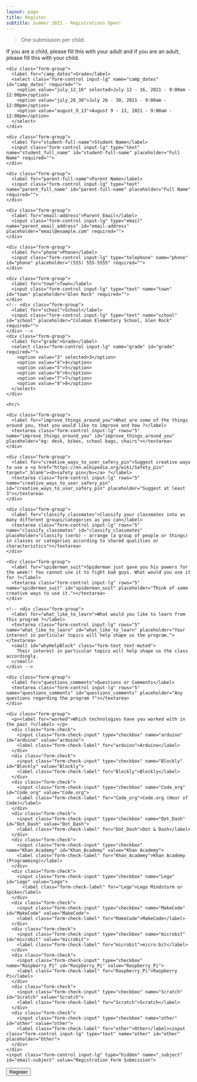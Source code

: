 ```yaml
---
layout: page
title: Register
subtitle: Summer 2021 - Registrations Open!
---
```

> One submission per child.

If you are a child, please fill this with your adult and if you are an adult, please fill this with your child.

<form id="fs-frm" name="registration-form" accept-charset="utf-8" action="https://formspree.io/f/xdoyekvo" method="post" class="form">
    <!-- <div class="form-group">
      <label for="track">Which class are you registering for ?</label>
      <select class="form-control input-lg" name="track" id="track" required="">
        <option value="101" selected="">Robotics - 101</option>
        <option value="201" disabled>Robotics - 201</option>
        <option value="300" disabled>Robotics - 301</option>
      </select>
    </div> -->

    <div class="form-group">
      <label for="camp_dates">Grade</label>
      <select class="form-control input-lg" name="camp_dates" id="camp_dates" required="">
        <option value="july_12_16" selected>July 12 - 16, 2021 - 9:00am - 12:00pm</option>
        <option value="july_26_30">July 26 - 30, 2021 - 9:00am - 12:00pm</option>
        <option value="august_9_13">August 9 - 13, 2021 - 9:00am - 12:00pm</option>
      </select>
    </div>

    <div class="form-group">
      <label for="student-full-name">Student Name</label>
      <input class="form-control input-lg" type="text" name="student_full_name" id="student-full-name" placeholder="Full Name" required="">
    </div>

    <div class="form-group">
      <label for="parent-full-name">Parent Name</label>
      <input class="form-control input-lg" type="text" name="parent_full_name" id="parent-full-name" placeholder="Full Name" required="">
    </div>

    <div class="form-group">
      <label for="email-address">Parent Email</label>
      <input class="form-control input-lg" type="email" name="parent_email_address" id="email-address" placeholder="email@example.com" required="">
    </div>

    <div class="form-group">
      <label for="phone">Phone</label>
      <input class="form-control input-lg" type="telephone" name="phone" id="phone" placeholder="(555) 555-5555" required="">
    </div>

    <div class="form-group">
      <label for="town">Town</label>
      <input class="form-control input-lg" type="text" name="town" id="town" placeholder="Glen Rock" required="">
    </div>
    <!-- <div class="form-group">
      <label for="school">School</label>
      <input class="form-control input-lg" type="text" name="school" id="school" placeholder="Coleman Elementary School, Glen Rock" required="">
    </div> -->
    <div class="form-group">
      <label for="grade">Grade</label>
      <select class="form-control input-lg" name="grade" id="grade" required="">
        <option value="3" selected>3</option>
        <option value="4">4</option>
        <option value="5">5</option>
        <option value="6">6</option>
        <option value="7">7</option>
        <option value="8">8</option>
      </select>
    </div>

    <hr/>

    <div class="form-group">
      <label for="improve_things_around_you">What are some of the things around you, that you would like to improve and how ?</label>
      <textarea class="form-control input-lg" rows="5" name="improve_things_around_you" id="improve_things_around_you" placeholder="eg: desk, bikes, school bags, chairs"></textarea>
    </div>

    <div class="form-group">
      <label for="creative_ways_to_user_safery_pin">Suggest creative ways to use a <a href="https://en.wikipedia.org/wiki/Safety_pin" target="_blank"><b>safety pin</b></a> ?</label>
      <textarea class="form-control input-lg" rows="5" name="creative_ways_to_user_safery_pin" id="creative_ways_to_user_safery_pin" placeholder="Suggest at least 3"></textarea>
    </div>

    <div class="form-group">
      <label for="classify_classmates">Classify your classmates into as many different groups/categories as you can</label>
      <textarea class="form-control input-lg" rows="5" name="classify_classmates" id="classify_classmates" placeholder="classify (verb) - arrange (a group of people or things) in classes or categories according to shared qualities or characteristics"></textarea>
    </div>

    <div class="form-group">
      <label for="spiderman_suit">Spiderman just gave you his powers for the week!! You cannot use it to fight bad guys. What would you use it for ?</label>
      <textarea class="form-control input-lg" rows="5" name="spiderman_suit" id="spiderman_suit" placeholder="Think of some creative ways to use it."></textarea>
    </div>

    <!-- <div class="form-group">
      <label for="what_like_to_learn">What would you like to learn from this program ?</label>
      <textarea class="form-control input-lg" rows="5" name="what_like_to_learn" id="what_like_to_learn" placeholder="Your interest in particular topics will help shape us the program."></textarea>
      <small id="whyHelpBlock" class="form-text text-muted">
        Their interest in particular topics will help shape us the class accordingly.
      </small>
    </div> -->

    <div class="form-group">
      <label for="questions_comments">Questions or Comments</label>
      <textarea class="form-control input-lg" rows="5" name="questions_comments" id="questions_comments" placeholder="Any questions regarding the program ?"></textarea>
    </div>

    <div class="form-group">
      <p><label for="worked">Which technologies have you worked with in the past ?</label> </p>
      <div class="form-check">
        <input class="form-check-input" type="checkbox" name="arduino" id="arduino" value="arduino">
        <label class="form-check-label" for="arduino">Arduino</label>
      </div>
      <div class="form-check">
        <input class="form-check-input" type="checkbox" name="Blockly" id="Blockly" value="Blockly">
        <label class="form-check-label" for="Blockly">Blockly</label>
      </div>
      <div class="form-check">
        <input class="form-check-input" type="checkbox" name="Code_org" id="Code_org" value="Code.org">
        <label class="form-check-label" for="Code_org">Code.org (Hour of Code)</label>
      </div>
      <div class="form-check">
        <input class="form-check-input" type="checkbox" name="Dot_Dash" id="Dot_Dash" value="Dot_Dash">
        <label class="form-check-label" for="Dot_Dash">Dot & Dash</label>
      </div>
      <div class="form-check">
        <input class="form-check-input" type="checkbox" name="Khan_Academy" id="Khan_Academy" value="Khan Academy">
        <label class="form-check-label" for="Khan_Academy">Khan Academy (Programming)</label>
      </div>
      <div class="form-check">
        <input class="form-check-input" type="checkbox" name="Lego" id="Lego" value="Lego">
          <label class="form-check-label" for="Lego">Lego Mindstorm or Spike</label>
      </div>
      <div class="form-check">
        <input class="form-check-input" type="checkbox" name="MakeCode" id="MakeCode" value="MakeCode">
        <label class="form-check-label" for="MakeCode">MakeCode</label>
      </div>      
      <div class="form-check">
        <input class="form-check-input" type="checkbox" name="microbit" id="microbit" value="microbit">
        <label class="form-check-label" for="microbit">micro:bit</label>
      </div>
      <div class="form-check">
        <input class="form-check-input" type="checkbox" name="Raspberry_Pi" id="Raspberry_Pi" value="Raspberry_Pi">
        <label class="form-check-label" for="Raspberry_Pi">Raspberry Pi</label>
      </div>
      <div class="form-check">
        <input class="form-check-input" type="checkbox" name="Scratch" id="Scratch" value="Scratch">
        <label class="form-check-label" for="Scratch">Scratch</label>
      </div>
      <div class="form-check">
        <input class="form-check-input" type="checkbox" name="other" id="other" value="other">
        <label class="form-check-label" for="other">Other</label><input class="form-control input-lg" type="text" name="other" id="other" placeholder="Other">
      </div>
    </div>    
    <input class="form-control input-lg" type="hidden" name="_subject" id="email-subject" value="Registration Form Submission">
  <button class="btn btn-lg btn-primary" type="submit">Register</button>
</form>
